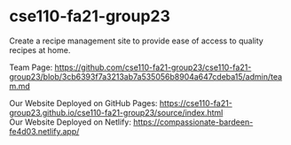 # cse110-fa21-group23
Create a recipe management site to provide ease of access to quality recipes at home.  

Team Page: https://github.com/cse110-fa21-group23/cse110-fa21-group23/blob/3cb6393f7a3213ab7a535056b8904a647cdeba15/admin/team.md

Our Website Deployed on GitHub Pages: https://cse110-fa21-group23.github.io/cse110-fa21-group23/source/index.html    
Our Website Deployed on Netlify: https://compassionate-bardeen-fe4d03.netlify.app/
